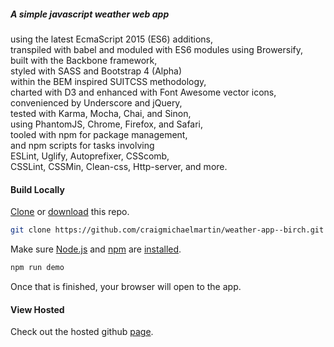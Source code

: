 ##### A simple javascript weather web app  
using the latest EcmaScript 2015 (ES6) additions,  
transpiled with babel and moduled with ES6 modules using Browersify,  
built with the Backbone framework,  
styled with SASS and Bootstrap 4 (Alpha)  
within the BEM inspired SUITCSS methodology,  
charted with D3 and enhanced with Font Awesome vector icons,  
convenienced by Underscore and jQuery,  
tested with Karma, Mocha, Chai, and Sinon,  
using PhantomJS, Chrome, Firefox, and Safari,  
tooled with npm for package management,  
and npm scripts for tasks involving  
ESLint, Uglify, Autoprefixer, CSScomb,  
CSSLint, CSSMin, Clean-css, Http-server, and more.

#### Build Locally

[Clone](http://git-scm.com/docs/git-clone) or [download](https://github.com/craigmichaelmartin/weather-app--birch/archive/master.zip) this repo.

```sh
git clone https://github.com/craigmichaelmartin/weather-app--birch.git && cd weather-app--birch
```

Make sure [Node.js](http://nodejs.org/) and [npm](https://www.npmjs.org/) are
[installed](http://nodejs.org/download/).

```sh
npm run demo
```

Once that is finished, your browser will open to the app.

#### View Hosted

Check out the hosted github [page](//craigmichaelmartin.github.io/weather-app--birch).
